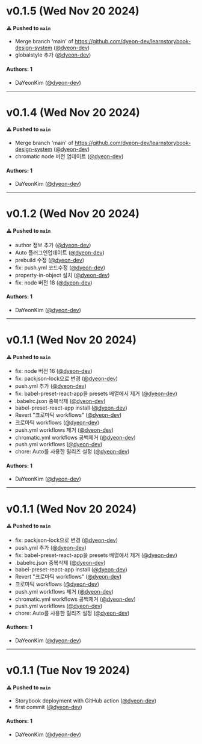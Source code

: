 # v0.1.5 (Wed Nov 20 2024)

#### ⚠️ Pushed to `main`

- Merge branch 'main' of https://github.com/dyeon-dev/learnstorybook-design-system ([@dyeon-dev](https://github.com/dyeon-dev))
- globalstyle 추가 ([@dyeon-dev](https://github.com/dyeon-dev))

#### Authors: 1

- DaYeonKim ([@dyeon-dev](https://github.com/dyeon-dev))

---

# v0.1.4 (Wed Nov 20 2024)

#### ⚠️ Pushed to `main`

- Merge branch 'main' of https://github.com/dyeon-dev/learnstorybook-design-system ([@dyeon-dev](https://github.com/dyeon-dev))
- chromatic node 버전 업데이트 ([@dyeon-dev](https://github.com/dyeon-dev))

#### Authors: 1

- DaYeonKim ([@dyeon-dev](https://github.com/dyeon-dev))

---

# v0.1.2 (Wed Nov 20 2024)

#### ⚠️ Pushed to `main`

- author 정보 추가 ([@dyeon-dev](https://github.com/dyeon-dev))
- Auto 플러그인업데이트 ([@dyeon-dev](https://github.com/dyeon-dev))
- prebuild 수정 ([@dyeon-dev](https://github.com/dyeon-dev))
- fix: push.yml 코드수정 ([@dyeon-dev](https://github.com/dyeon-dev))
- property-in-object 설치 ([@dyeon-dev](https://github.com/dyeon-dev))
- fix: node 버전 18 ([@dyeon-dev](https://github.com/dyeon-dev))

#### Authors: 1

- DaYeonKim ([@dyeon-dev](https://github.com/dyeon-dev))

---

# v0.1.1 (Wed Nov 20 2024)

#### ⚠️ Pushed to `main`

- fix: node 버전 16 ([@dyeon-dev](https://github.com/dyeon-dev))
- fix: packjson-lock으로 변경 ([@dyeon-dev](https://github.com/dyeon-dev))
- push.yml 추가 ([@dyeon-dev](https://github.com/dyeon-dev))
- fix: babel-preset-react-app을 presets 배열에서 제거 ([@dyeon-dev](https://github.com/dyeon-dev))
- .babelrc.json 중복삭제 ([@dyeon-dev](https://github.com/dyeon-dev))
- babel-preset-react-app install ([@dyeon-dev](https://github.com/dyeon-dev))
- Revert "크로마틱 workflows" ([@dyeon-dev](https://github.com/dyeon-dev))
- 크로마틱 workflows ([@dyeon-dev](https://github.com/dyeon-dev))
- push.yml workflows 제거 ([@dyeon-dev](https://github.com/dyeon-dev))
- chromatic.yml workflows 공백제거 ([@dyeon-dev](https://github.com/dyeon-dev))
- push.yml workflows ([@dyeon-dev](https://github.com/dyeon-dev))
- chore: Auto를 사용한 릴리즈 설정 ([@dyeon-dev](https://github.com/dyeon-dev))

#### Authors: 1

- DaYeonKim ([@dyeon-dev](https://github.com/dyeon-dev))

---

# v0.1.1 (Wed Nov 20 2024)

#### ⚠️ Pushed to `main`

- fix: packjson-lock으로 변경 ([@dyeon-dev](https://github.com/dyeon-dev))
- push.yml 추가 ([@dyeon-dev](https://github.com/dyeon-dev))
- fix: babel-preset-react-app을 presets 배열에서 제거 ([@dyeon-dev](https://github.com/dyeon-dev))
- .babelrc.json 중복삭제 ([@dyeon-dev](https://github.com/dyeon-dev))
- babel-preset-react-app install ([@dyeon-dev](https://github.com/dyeon-dev))
- Revert "크로마틱 workflows" ([@dyeon-dev](https://github.com/dyeon-dev))
- 크로마틱 workflows ([@dyeon-dev](https://github.com/dyeon-dev))
- push.yml workflows 제거 ([@dyeon-dev](https://github.com/dyeon-dev))
- chromatic.yml workflows 공백제거 ([@dyeon-dev](https://github.com/dyeon-dev))
- push.yml workflows ([@dyeon-dev](https://github.com/dyeon-dev))
- chore: Auto를 사용한 릴리즈 설정 ([@dyeon-dev](https://github.com/dyeon-dev))

#### Authors: 1

- DaYeonKim ([@dyeon-dev](https://github.com/dyeon-dev))

---

# v0.1.1 (Tue Nov 19 2024)

#### ⚠️ Pushed to `main`

- Storybook deployment with GitHub action ([@dyeon-dev](https://github.com/dyeon-dev))
- first commit ([@dyeon-dev](https://github.com/dyeon-dev))

#### Authors: 1

- DaYeonKim ([@dyeon-dev](https://github.com/dyeon-dev))
